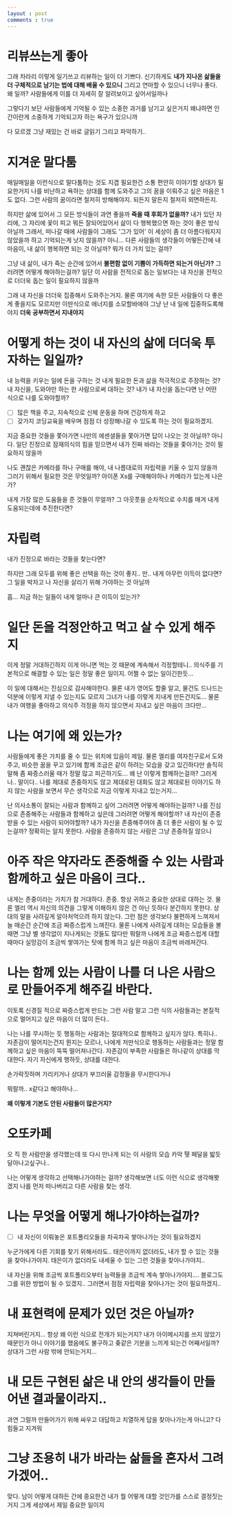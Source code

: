 ```yaml
---
layout : post
comments : true
---
```


# 리뷰쓰는게 좋아

그래 차라리 이렇게 일기쓰고 리뷰하는 일이 더 기쁘다.
신기하게도
**내가 지나온 삶들을 더 구체적으로 남기는 법에 대해 배울 수 있으니**
그리고 연마할 수 있으니
너무나 좋다.
왜 일까?
사람들에게 이를 더 자세히 잘 알려보이고 싶어서일까나

그렇다기 보단
사람들에게 기억될 수 있는 소중한 과거를 남기고 싶은거지
왜냐하면
인간이란게 소중하게 기억되고자 하는 욕구가 있으니까

다 모르겠
그냥 재밌는 건
바로 글읽기
그리고 파악하기..


# 지겨운 말다툼

매일매일을 이런식으로 말다툼하는 것도 지겹
필요한건 소통
편안히 이야기할 상대가 필요한거지
나를 비난하고
욕하는 상대를 함께 도와주고 그의 꿈을 이뤄주고 싶은 마음은
1도 없다.
그런 사람의 꿈이라면 철저히 방해해야지.
되든지 말든지 철저히 외면하든지.

하지만 삶에 있어서 그 모든 방식들이 과연 좋을까
**죽을 때 후회가 없을까?**
내가 있던 자리에, 그 자리에 꽃이 피고 뭐든 잘되어있어서
삶이 다 행복했으면 하는 것이 좋은 방식 아닐까
그래서,
떠나갈 때에 
사람들이
그래도 '그가 있어' 이 세상이 좀 더 아름다워지지 않았을까
하고 기억되는게 낫지 않을까?
아니...
다른 사람들의 생각들이 어떻든간에
내 마음이, 내 삶이 행복하면 되는 것 아닐까?
뭐가 더 가치 있는 걸까?

그냥 내 삶이, 내가 죽는 순간에 있어서
**불편함 없이 기쁨이 가득하면 되는거 아닌가?**
그러려면 어떻게 해야하는걸까?
일단 이 사람을 전적으로 돕는 일보다는
내 자신을 전적으로 더더욱 돕는 일이 필요하지 않을까

그래
내 자신을 더더욱 집중해서 도와주는거지.
물론 여기에 속한 모든 사람들이 다 좋은게 좋을지도 모르지만
이딴식으로 에너지를 소모할바에야
그냥 난 내 일에 집중하도록해야지
**더욱 공부하면서 지내야지**


# 어떻게 하는 것이 내 자신의 삶에 더더욱 투자하는 일일까?

내 능력을 키우는 일에 돈을 구하는 것
내게 필요한 돈과 삶을 적극적으로 주장하는 것?
내 자신을, 도와야만 하는 한 사람으로써 대하는 것?
내가 내 자신을 돕는다면 난 어떤 식으로 나를 도와야할까?
* [ ] 많은 책을 주고, 지속적으로 신체 운동을 하며 건강하게 하고
* [ ] 갖가지 코딩교육을 배우며 점점 더 성장해나갈 수 있도록 하는 것이 필요하겠지.

지금 중요한 것들을 쫓아가면
나만의 에센셜들을 쫓아가면 답이 나오는 것 아닐까?
아니다.
일단 진정으로 잠재의식의 힘을 믿으면서
내가 진짜 바라는 것들을 좇아가는 것이 필요하지 않을까

나도 괜찮은 카메라를 하나 구매를 해야, 내 나름대로의 자립력을 키울 수 있지 않을까
그러기 위해서 필요한 것은 무엇일까?
아이폰 Xs를 구매해야하나 카메라가 있는게 나은가?

내게 가장 많은 도움들을 준 것들이 무얼까?
그 아웃풋을 순차적으로 수치를 매겨 내게 도움되는데에 추진한다면?


# 자립력

내가 진정으로 바라는 것들을 찾는다면?

하지만
그래 모두를 위해 좋은 선택을 하는 것이 좋지..
만..
내게 아무런 이득이 없다면?
그 일을 박차고 나 자신을 살리기 위해 가야하는 것 아닐까

흠...
지금 하는 일들이 내게 얼마나 큰 이득이 있는가?


# 일단 돈을 걱정안하고 먹고 살 수 있게 해주지

이게 정말 거대하긴하지
이게 아니면 먹는 것 때문에 계속해서 걱정할테니..
의식주를 기본적으로 해결할 수 있는 일은 정말 좋은 일이지.
어쩔 수 없는 일이긴한듯...

이 일에 대해서는 진심으로 감사해야한다.
물론 내가 영어도 할줄 알고, 물건도 드나드는 덕분에 
이렇게 지낼 수 있는지도 모르지
그녀가 나를 이렇게 지내게 만든건지도...
물론 내가 여행을 좋아하고
의식주 걱정을 하지 않으면서 지내고 싶은 마음이 크다만...


# 나는 여기에 왜 있는가?
  
사람들에게 좋은 가치를 줄 수 있는 위치에 있음이 제일.
물론 엘리를 여자친구로서 도와주고, 비슷한 꿈을 꾸고 있기에 함께 조금은 같이 하려는 모습을 갖고 있긴하다만
솔직히말해 좀 짜증스러울 때가 정말 많고
피곤하기도...
왜 난 이렇게 함께하는걸까?
그러게나..
말이다..
나를 제대로 존중하지도 않고
제대로된 대화도 않고
제대로된 이야기도 하지 않는 사람을 보면서
무슨 생각으로 지금 이렇게 지내고 있는거지...

난 의사소통이 잘되는 사람과 함께하고 싶어
그러려면 어떻게 해야하는걸까?
나를 진심으로 존중해주는 사람들과 함께하고 싶은데
그러려면 어떻게 해야할까?
내 자신이 존중받을 수 있는 사람이 되어야할까?
내가 자신을 존중해주어야 좀 더 좋은 사람이 될 수 있는걸까?
정확히는 알지 못한다.
사람을 존중하지 않는 사람은 그냥 존중하질 않으니


# 아주 작은 약자라도 존중해줄 수 있는 사람과 함께하고 싶은 마음이 크다..

내게는 존중이라는 가치가 참 거대하다.
존중.
항상 귀하고 중요한 상대로 대하는 것.
물론 엘리 역시 자신의 의견을 그렇게 이해하지 않은 건 아닌 듯하다
분간하지 못한다.
상대의 말을 사려깊게 알아처먹으려 하지 않는다.
그런 점은 생각보다 불편하게 느껴져서
늘 매순간 순간에 조금 짜증스럽게 느껴진다.
물론 나에게 사려깊게 대하는 모습들을 볼때면
그냥
별 생각없이 지나게되는 것들도 많다만
뭐랄까
나에게 조금 짜증스럽게 대할때마다
실망감이 조금씩 쌓여가는 탓에
함께 하고 싶은 마음이 조금씩 바래져간다.

# 나는 함께 있는 사람이 나를 더 나은 사람으로 만들어주게 해주길 바란다.

이토록 신경질 적으로 짜증스럽게 만드는 그런 사람 말고
그런 식의 사람들과는 본질적으로 멀어지고 싶은 마음이 더 많이 든다..

나는 나를 무시하는 듯 행동하는 사람과는 절대적으로 함께하고 싶지가 않다.
특히나.. 자존감이 떨어지는건지 뭔지는 모르나, 나에게 저딴식으로 행동하는 사람들과는 정말
함께하고 싶은 마음이 뚝뚝 떨어져나간다.
자존감이 부족한 사람들은 하나같이 상대를 막대한다.
자기 자신에게 행하듯, 상대를 대한다.

손가락짓하며 가리키거나
상대가 부끄러울 감정들을 무시한다거나

뭐랄까.. x같다고 해야하나...

**왜 이렇게 기본도 안된 사람들이 많은거지?**

# 오또카페

오 직 한 사람만을 생각했는데
또 다시 만나게 되는 이 사람의 모습
카악 퉷
페달을 밟듯 달아나고싶구나..


나는 어떻게 생각하고 선택해나가야하는 걸까?
생각해보면 너도 이런 식으로 생각해봣겠지
나를 먼저 떠나버리고 다른 사람을 찾는 생각.

# 나는 무엇을 어떻게 해나가야하는걸까?

* [ ] 내 자신이 이뤄놓은 포트폴리오들을 차곡차곡 쌓아나가는 것이 필요하겠지

누군가에게 다른 기회를 찾기 위해서라도..
태은이까지 없더라도, 내가 할 수 있는 것들을 찾아나가야지.
태은이가 없더라도 내세울 수 있는 그런 것들을 찾아나가야지..

내 자신을 위해 조금씩 포트폴리오부터 능력들을 조금씩 계속 쌓아나가야지....
블로그도 그를 위한 방법이 될 수 있겠지..
그러면서 점점 자립력을 찾아나가는 것이 필요하겠지..

# 내 표현력에 문제가 있던 것은 아닐까?

지쳐버린거지...
항상 왜 이런 식으로 전개가 되는거지?
내가 아이메시지를 쓰지 않았기 때문인가
아니
이야기를 했음에도 불구하고 좆같은 기분을 느끼게 되는건 어째서일까?
상대가 그런 사람 밖에 안되는거지...

# 내 모든 구현된 삶은 내 안의 생각들이 만들어낸 결과물이라지..

과연 그럴까
만들어가기 위해 싸우고 대답하고 치열하게 답을 찾아나가는게 아니고?
다 힘들고
지겨워

# 그냥 조용히 내가 바라는 삶들을 혼자서 그려가겠어..



맞다.
남이 어떻게 대하든 간에
중요한건
내가 뭘 어떻게 대할 것인가를 
스스로 결정짓는거지
그게 세상에서 제일 중요한 일이지
